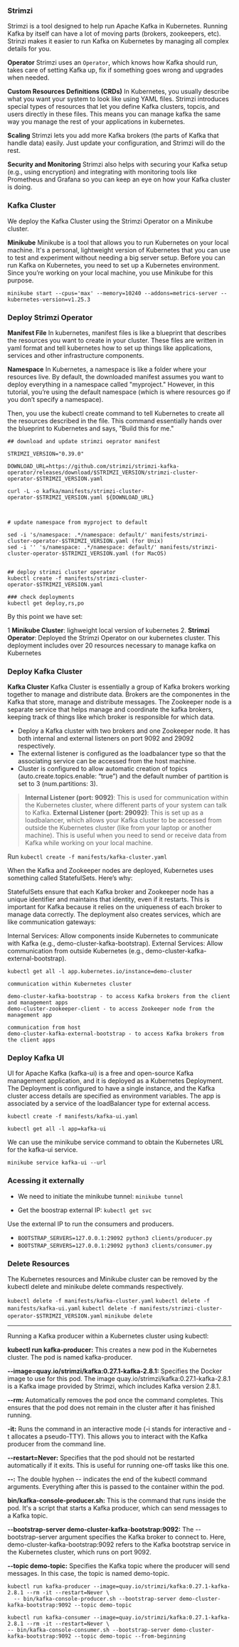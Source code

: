 ### Strimzi

Strimzi is a tool designed to help run Apache Kafka in Kubernetes. Running Kafka by itself can have a lot of moving parts (brokers, zookeepers, etc). Strinzi makes it easier to run Kafka on Kubernetes by managing all complex details for you.

**Operator**
Strimzi uses an `Operator`, which knows how Kafka should run, takes care of setting Kafka up, fix if something goes wrong and upgrades when needed.

**Custom Resources Definitions (CRDs)**
In Kubernetes, you usually describe what you want your system to look like using YAML files. Strimzi introduces special types of resources that let you define Kafka clusters, topcis, and users directly in these files. This means you can manage kafka the same way you manage the rest of your applications in kubernetes.

**Scaling**
Strimzi lets you add more Kafka brokers (the parts of Kafka that handle data) easily. Just update your configuration, and Strimzi will do the rest.

**Security and Monitoring**
Strimzi also helps with securing your Kafka setup (e.g., using encryption) and integrating with monitoring tools like Prometheus and Grafana so you can keep an eye on how your Kafka cluster is doing.

### Kafka Cluster

We deploy the Kafka Cluster using the Strimzi Operator on a Minikube cluster.

**Minikube**
Minikube is a tool that allows you to run Kubernetes on your local machine. It's a personal, lightweight version of Kubernetes that you can use to test and experiment without needing a big server setup. Before you can run Kafka on Kubernetes, you need to set up a Kubernetes environment. Since you’re working on your local machine, you use Minikube for this purpose.


`minikube start --cpus='max' --memory=10240 --addons=metrics-server --kubernetes-version=v1.25.3`

### Deploy Strimzi Operator


**Manifest File**
In kubernetes, manifest files is like a blueprint that describes the resources you want to create in your cluster. These files are written in yaml format and tell kubernetes how to set up things like applications, services and other infrastructure components.

**Namespace**
In Kubernetes, a namespace is like a folder where your resources live. By default, the downloaded manifest assumes you want to deploy everything in a namespace called "myproject." However, in this tutorial, you’re using the default namespace (which is where resources go if you don’t specify a namespace).

Then, you use the kubectl create command to tell Kubernetes to create all the resources described in the file. This command essentially hands over the blueprint to Kubernetes and says, "Build this for me."


```
## download and update strimzi oeprator manifest

STRIMZI_VERSION="0.39.0"

DOWNLOAD_URL=https://github.com/strimzi/strimzi-kafka-operator/releases/download/$STRIMZI_VERSION/strimzi-cluster-operator-$STRIMZI_VERSION.yaml
 
curl -L -o kafka/manifests/strimzi-cluster-operator-$STRIMZI_VERSION.yaml ${DOWNLOAD_URL}



# update namespace from myproject to default

sed -i 's/namespace: .*/namespace: default/' manifests/strimzi-cluster-operator-$STRIMZI_VERSION.yaml (for Unix)
sed -i '' 's/namespace: .*/namespace: default/' manifests/strimzi-cluster-operator-$STRIMZI_VERSION.yaml (for MacOS)


## deploy strimzi cluster operator
kubectl create -f manifests/strimzi-cluster-operator-$STRIMZI_VERSION.yaml

### check deployments
kubectl get deploy,rs,po

```

By this point we have set:

1 **Minikube Cluster**: lighweight local version of kubernetes
2. **Strimzi Operator**: Deployed the Strimzi Operator on our kubernetes cluster. This deployment includes over 20 resources necessary to manage kafka on Kubernetes

### Deploy Kafka Cluster

**Kafka Cluster**
Kafka Cluster is essentially a group of Kafka brokers working together to manage and distribute data. Brokers are the componentes in the Kafka that store, manage and distribute messages. The Zookeeper node is a separate service that helps manage and coordinate the kafka brokers, keeping track of things like which broker is responsible for which data.


- Deploy a Kafka cluster with two brokers and one Zookeeper node. It has both internal and external listeners on port 9092 and 29092 respectively.
- The external listener is configured as the loadbalancer type so that the associating service can be accessed from the host machine.
- Cluster is configured to allow automatic creation of topics (auto.create.topics.enable: “true”) and the default number of partition is set to 3 (num.partitions: 3).

> **Internal Listener (port: 9092)**: This is used for communication within the Kubernetes cluster, where different parts of your system can talk to Kafka.
> **External Listener (port: 29092)**: This is set up as a loadbalancer, which allows your Kafka cluster to be accessed from outside the Kubernetes cluster (like from your laptop or another machine). This is useful when you need to send or receive data from Kafka while working on your local machine.


Run
`kubectl create -f manifests/kafka-cluster.yaml`

When the Kafka and Zookeeper nodes are deployed, Kubernetes uses something called StatefulSets. Here’s why:

StatefulSets ensure that each Kafka broker and Zookeeper node has a unique identifier and maintains that identity, even if it restarts. This is important for Kafka because it relies on the uniqueness of each broker to manage data correctly.
The deployment also creates services, which are like communication gateways:

Internal Services: Allow components inside Kubernetes to communicate with Kafka (e.g., demo-cluster-kafka-bootstrap).
External Services: Allow communication from outside Kubernetes (e.g., demo-cluster-kafka-external-bootstrap).

`kubectl get all -l app.kubernetes.io/instance=demo-cluster`

```
communication within Kubernetes cluster

demo-cluster-kafka-bootstrap - to access Kafka brokers from the client and management apps
demo-cluster-zookeeper-client - to access Zookeeper node from the management app

communication from host
demo-cluster-kafka-external-bootstrap - to access Kafka brokers from the client apps
```

### Deploy Kafka UI

UI for Apache Kafka (kafka-ui) is a free and open-source Kafka management application, and it is deployed as a Kubernetes Deployment. The Deployment is configured to have a single instance, and the Kafka cluster access details are specified as environment variables. The app is associated by a service of the loadBalancer type for external access.

`kubectl create -f manifests/kafka-ui.yaml`

`kubectl get all -l app=kafka-ui`

We can use the minikube service command to obtain the Kubernetes URL for the kafka-ui service.

`minikube service kafka-ui --url`


### Acessing it externally

- We need to initiate the minikube tunnel:
`minikube tunnel`

- Get the boostrap external IP:
`kubectl get svc`

Use the external IP to run the consumers and producers.

- `BOOTSTRAP_SERVERS=127.0.0.1:29092 python3 clients/producer.py`
- `BOOTSTRAP_SERVERS=127.0.0.1:29092 python3 clients/consumer.py`



### Delete Resources
The Kubernetes resources and Minikube cluster can be removed by the kubectl delete and minikube delete commands respectively.


`kubectl delete -f manifests/kafka-cluster.yaml`
`kubectl delete -f manifests/kafka-ui.yaml`
`kubectl delete -f manifests/strimzi-cluster-operator-$STRIMZI_VERSION.yaml`
`minikube delete`


_____

Running a Kafka producer within a Kubernetes cluster using kubectl:

**kubectl run kafka-producer:**
This creates a new pod in the Kubernetes cluster. The pod is named kafka-producer.

**--image=quay.io/strimzi/kafka:0.27.1-kafka-2.8.1:**
Specifies the Docker image to use for this pod. The image quay.io/strimzi/kafka:0.27.1-kafka-2.8.1 is a Kafka image provided by Strimzi, which includes Kafka version 2.8.1.

**--rm:**
Automatically removes the pod once the command completes. This ensures that the pod does not remain in the cluster after it has finished running.

**-it:**
Runs the command in an interactive mode (-i stands for interactive and -t allocates a pseudo-TTY). This allows you to interact with the Kafka producer from the command line.

**--restart=Never:**
Specifies that the pod should not be restarted automatically if it exits. This is useful for running one-off tasks like this one.

**--:**
The double hyphen -- indicates the end of the kubectl command arguments. Everything after this is passed to the container within the pod.

**bin/kafka-console-producer.sh:**
This is the command that runs inside the pod. It's a script that starts a Kafka producer, which can send messages to a Kafka topic.

**--bootstrap-server demo-cluster-kafka-bootstrap:9092:**
The --bootstrap-server argument specifies the Kafka broker to connect to. Here, demo-cluster-kafka-bootstrap:9092 refers to the Kafka bootstrap service in the Kubernetes cluster, which runs on port 9092.

**--topic demo-topic:**
Specifies the Kafka topic where the producer will send messages. In this case, the topic is named demo-topic.

```
kubectl run kafka-producer --image=quay.io/strimzi/kafka:0.27.1-kafka-2.8.1 --rm -it --restart=Never \
  -- bin/kafka-console-producer.sh --bootstrap-server demo-cluster-kafka-bootstrap:9092 --topic demo-topic
  ```


```
kubectl run kafka-consumer --image=quay.io/strimzi/kafka:0.27.1-kafka-2.8.1 --rm -it --restart=Never \
-- bin/kafka-console-consumer.sh --bootstrap-server demo-cluster-kafka-bootstrap:9092 --topic demo-topic --from-beginning
```


